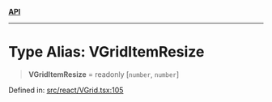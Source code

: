 [**API**](../../API.md)

***

# Type Alias: VGridItemResize

> **VGridItemResize** = readonly \[`number`, `number`\]

Defined in: [src/react/VGrid.tsx:105](https://github.com/inokawa/virtua/blob/89b9568b97601da9b779332f422c8054b3c48a08/src/react/VGrid.tsx#L105)
